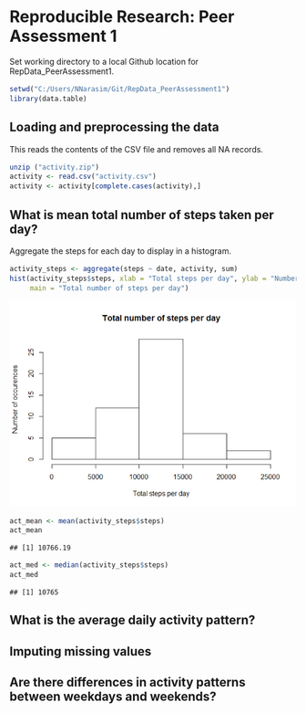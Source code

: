 # Reproducible Research: Peer Assessment 1

Set working directory to a local Github location for RepData_PeerAssessment1.

```r
setwd("C:/Users/NNarasim/Git/RepData_PeerAssessment1")
library(data.table)
```

## Loading and preprocessing the data
This reads the contents of the CSV file and removes all NA records.

```r
unzip ("activity.zip")
activity <- read.csv("activity.csv")
activity <- activity[complete.cases(activity),]
```



## What is mean total number of steps taken per day?
Aggregate the steps for each day to display in a histogram.

```r
activity_steps <- aggregate(steps ~ date, activity, sum)
hist(activity_steps$steps, xlab = "Total steps per day", ylab = "Number of occurences",
     main = "Total number of steps per day")
```

![](PA1_template_files/figure-html/hist-1.png) 

```r
act_mean <- mean(activity_steps$steps)
act_mean
```

```
## [1] 10766.19
```

```r
act_med <- median(activity_steps$steps)
act_med
```

```
## [1] 10765
```


## What is the average daily activity pattern?



## Imputing missing values



## Are there differences in activity patterns between weekdays and weekends?
